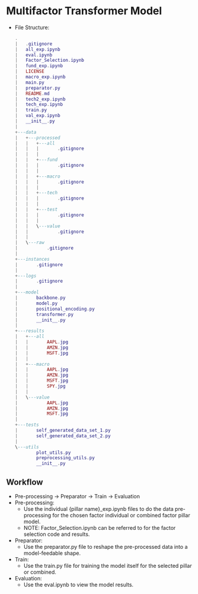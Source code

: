 # Multifactor Transformer Model

- File Structure:
  ```lua
  .
  |   .gitignore
  |   all_exp.ipynb
  |   eval.ipynb
  |   Factor_Selection.ipynb
  |   fund_exp.ipynb
  |   LICENSE
  |   macro_exp.ipynb
  |   main.py
  |   preparator.py
  |   README.md
  |   tech2_exp.ipynb
  |   tech_exp.ipynb
  |   train.py
  |   val_exp.ipynb
  |   __init__.py
  |   
  +---data
  |   +---processed
  |   |   +---all
  |   |   |       .gitignore
  |   |   |
  |   |   +---fund
  |   |   |       .gitignore
  |   |   |
  |   |   +---macro
  |   |   |       .gitignore
  |   |   |
  |   |   +---tech
  |   |   |       .gitignore
  |   |   |
  |   |   +---test
  |   |   |       .gitignore
  |   |   |
  |   |   \---value
  |   |           .gitignore
  |   |
  |   \---raw
  |           .gitignore
  |
  +---instances
  |       .gitignore
  |
  +---logs
  |       .gitignore
  |
  +---model
  |       backbone.py
  |       model.py
  |       positional_encoding.py
  |       transformer.py
  |       __init__.py
  |
  +---results
  |   +---all
  |   |       AAPL.jpg
  |   |       AMZN.jpg
  |   |       MSFT.jpg
  |   |
  |   +---macro
  |   |       AAPL.jpg
  |   |       AMZN.jpg
  |   |       MSFT.jpg
  |   |       SPY.jpg
  |   |       
  |   \---value
  |           AAPL.jpg
  |           AMZN.jpg
  |           MSFT.jpg
  |
  +---tests
  |       self_generated_data_set_1.py
  |       self_generated_data_set_2.py
  |
  \---utils
          plot_utils.py
          preprocessing_utils.py
          __init__.py
  ```

## Workflow 
- Pre-processing -> Preparator -> Train -> Evaluation
- Pre-processing:
  - Use the individual {pillar name}_exp.ipynb files to do the data pre-processing for the chosen factor individual or combined factor pillar model.
  - NOTE: Factor_Selection.ipynb can be referred to for the factor selection code and results.
- Preparator:
  - Use the preparator.py file to reshape the pre-processed data into a model-feedable shape.
- Train:
  - Use the train.py file for training the model itself for the selected pillar or combined.
- Evaluation:
  - Use the eval.ipynb to view the model results.